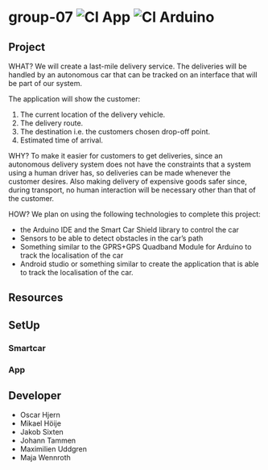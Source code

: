 # group-07 ![CI App](https://github.com/DIT112-V20/group-07/workflows/CI%20App/badge.svg) ![CI Arduino](https://github.com/DIT112-V20/group-07/workflows/CI%20Arduino/badge.svg)

## Project
WHAT?
We will create a last-mile delivery service. The deliveries will be handled by an autonomous car that can be tracked on an interface  that will be part of our system. 

The application will show the customer:
  1. The current location of the delivery vehicle. 
  2. The delivery route.
  3. The destination i.e. the customers chosen drop-off point.
  4. Estimated time of arrival.

WHY?
To make it easier for customers to get deliveries, since an autonomous delivery system does not have the constraints that a system using a human driver has, so deliveries can be made whenever the customer desires. Also making delivery of expensive goods  safer since, during transport, no human interaction will be necessary other than that of the customer.

HOW?
We plan on using the following technologies to complete this project: 
- the Arduino IDE and the Smart Car Shield library to control the car
- Sensors to be able to detect obstacles in the car’s path
- Something similar to the GPRS+GPS Quadband Module for Arduino to track the localisation of the car
- Android studio or something similar to create the application that is able to track the localisation of the car.

## Resources

## SetUp

### Smartcar

### App

## Developer
- Oscar Hjern
- Mikael Höije
- Jakob Sixten
- Johann Tammen
- Maximilien Uddgren
- Maja Wennroth
